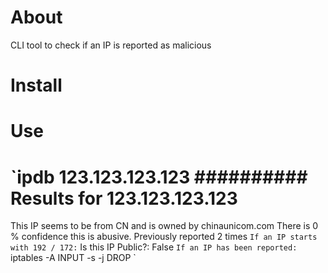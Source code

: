 # About
CLI tool to check if an IP is reported as malicious 
# Install

# Use
`ipdb 123.123.123.123
##########
Results for 123.123.123.123
===
This IP seems to be from CN and is owned by chinaunicom.com
There is 0 % confidence this is abusive. Previously reported 2 times
`
If an IP starts with 192 / 172:
`
Is this IP Public?: False
`
If an IP has been reported: 
`
iptables -A INPUT -s <IP> -j DROP
`
